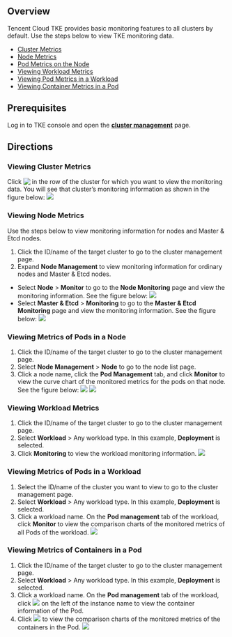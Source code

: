 ## Overview

Tencent Cloud TKE provides basic monitoring features to all clusters by default. Use the steps below to view TKE monitoring data.
- [Cluster Metrics](#check1)
- [Node Metrics](#check2)
- [Pod Metrics on the Node](#check3)
- [Viewing Workload Metrics](#check4)
- [Viewing Pod Metrics in a Workload](#check5)
- [Viewing Container Metrics in a Pod](#check6)

## Prerequisites
Log in to TKE console and open the **[cluster management](https://console.cloud.tencent.com/tke2/cluster?rid=1)** page.

## Directions

[](id:check1)
### Viewing Cluster Metrics
Click <img src="https://main.qcloudimg.com/raw/fef90a2f69f50758b30e4c4b5e0bc7de.png" style="margin-bottom: -2px;;"></img> in the row of the cluster for which you want to view the monitoring data. You will see that cluster’s monitoring information as shown in the figure below:
![](https://main.qcloudimg.com/raw/444d1c462cf681ec7456229b25373c3a.png)

[](id:check2)
### Viewing Node Metrics
Use the steps below to view monitoring information for nodes and Master & Etcd nodes.
1. Click the ID/name of the target cluster to go to the cluster management page.
2. Expand **Node Management** to view monitoring information for ordinary nodes and Master & Etcd nodes.
 - Select **Node** > **Monitor** to go to the **Node Monitoring** page and view the monitoring information. See the figure below:
![](https://staticintl.cloudcachetci.com/yehe/backend-news/EPbK891_%E4%BC%81%E4%B8%9A%E5%BE%AE%E4%BF%A1%E6%88%AA%E5%9B%BE_20230206162908.png)
 - Select **Master & Etcd** > **Monitoring** to go to the **Master & Etcd Monitoring** page and view the monitoring information. See the figure below:
![](https://main.qcloudimg.com/raw/b178510aaf43b2907d64835d7384a5b1.png)

[](id:check3)
### Viewing Metrics of Pods in a Node
1. Click the ID/name of the target cluster to go to the cluster management page.
2. Select **Node Management** > **Node** to go to the node list page.
3. Click a node name, click the **Pod Management** tab, and click **Monitor** to view the curve chart of the monitored metrics for the pods on that node. See the figure below:
![](https://staticintl.cloudcachetci.com/yehe/backend-news/WeGI357_%E4%BC%81%E4%B8%9A%E5%BE%AE%E4%BF%A1%E6%88%AA%E5%9B%BE_20230206163502.png)
![](https://staticintl.cloudcachetci.com/yehe/backend-news/Rfbs680_%E4%BC%81%E4%B8%9A%E5%BE%AE%E4%BF%A1%E6%88%AA%E5%9B%BE_20230206163616.png)

[](id:check4)
### Viewing Workload Metrics
1. Click the ID/name of the target cluster to go to the cluster management page.
2. Select **Workload** > Any workload type. In this example, **Deployment** is selected.
3. Click **Monitoring** to view the workload monitoring information.
![](https://main.qcloudimg.com/raw/392b8235bb98367b50bc4b20e6ad3118.png)

[](id:check5)
### Viewing Metrics of Pods in a Workload
1. Select the ID/name of the cluster you want to view to go to the cluster management page.
2. Select **Workload** > Any workload type. In this example, **Deployment** is selected.
3. Click a workload name. On the **Pod management** tab of the workload, click **Monitor** to view the comparison charts of the monitored metrics of all Pods of the workload.
![](https://staticintl.cloudcachetci.com/yehe/backend-news/nhMM324_%E4%BC%81%E4%B8%9A%E5%BE%AE%E4%BF%A1%E6%88%AA%E5%9B%BE_20230206164052.png)


[](id:check6)
### Viewing Metrics of Containers in a Pod

1. Click the ID/name of the target cluster to go to the cluster management page.
2. Select **Workload** > Any workload type. In this example, **Deployment** is selected.
3. Click a workload name. On the **Pod management** tab of the workload, click ![](https://qcloudimg.tencent-cloud.cn/raw/73074e1d0fd941c5dcdfa52ed415195a.png) on the left of the instance name to view the container information of the Pod.
4. Click ![](https://qcloudimg.tencent-cloud.cn/raw/1655cff483b7ec789d487e17dd54b12c.png) to view the comparison charts of the monitored metrics of the containers in the Pod.
![](https://staticintl.cloudcachetci.com/yehe/backend-news/whLQ650_%E4%BC%81%E4%B8%9A%E5%BE%AE%E4%BF%A1%E6%88%AA%E5%9B%BE_20230206164130.png)

 
